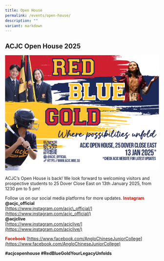 ```yaml
---
title: Open House
permalink: /events/open-house/
description: ""
variant: markdown
---
```

## ACJC Open House 2025

![Open House 2025](/images/InfoPic/Open_House_2025.png)

ACJC’s Open House is back! We look forward to welcoming visitors and prospective students to 25 Dover Close East on 13th January 2025, from 1230 pm to 5 pm!

Follow us on our social media platforms for more updates.
<font color="#CD1405"><b>Instagram</b></font>  
<b>@acjc\_official</b><br>
[https://www.instagram.com/acjc\_official/](https://www.instagram.com/acjc_official/)  
<b>@acjclive</b>&nbsp;  
[https://www.instagram.com/acjclive/](https://www.instagram.com/acjclive/)  
  
<font color="#CD1405"><b>Facebook</b></font>
[https://www.facebook.com/AngloChineseJuniorCollege](https://www.facebook.com/AngloChineseJuniorCollege)  
  
<b>#acjcopenhouse #RedBlueGoldYourLegacyUnfolds</b>